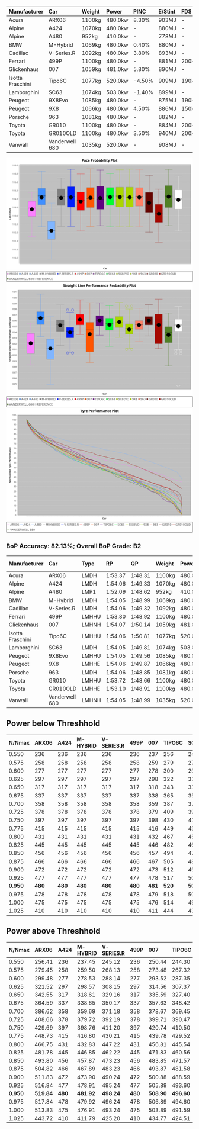 | Manufacturer     | Car            | Weight | Power   | PINC    | E/Stint | FDS     |
|:-|:-|:-|:-|:-|:-|:-|
| Acura            | ARX06          | 1100kg | 480.0kw | 8.30%   | 903MJ   |    -    |
| Alpine           | A424           | 1070kg | 480.0kw |    -    | 880MJ   |    -    |
| Alpine           | A480           | 952kg  | 410.0kw |    -    | 778MJ   |    -    |
| BMW              | M-Hybrid       | 1069kg | 480.0kw | 0.40%   | 880MJ   |    -    |
| Cadillac         | V-Series.R     | 1092kg | 480.0kw | 3.80%   | 893MJ   |    -    |
| Ferrari          | 499P           | 1100kg | 480.0kw |    -    | 881MJ   | 200kph  |
| Glickenhaus      | 007            | 1059kg | 481.0kw | 5.80%   | 890MJ   |    -    |
| Isotta Fraschini | Tipo6C         | 1077kg | 520.0kw | -4.50%  | 909MJ   | 190kph  |
| Lamborghini      | SC63           | 1074kg | 503.0kw | -1.40%  | 899MJ   |    -    |
| Peugeot          | 9X8Evo         | 1085kg | 480.0kw |    -    | 875MJ   | 190kph  |
| Peugeot          | 9X8            | 1066kg | 480.0kw | 4.50%   | 886MJ   | 150kph  |
| Porsche          | 963            | 1081kg | 480.0kw |    -    | 882MJ   |    -    |
| Toyota           | GR010          | 1100kg | 480.0kw |    -    | 884MJ   | 200kph  |
| Toyota           | GR010OLD       | 1100kg | 480.0kw | 3.50%   | 940MJ   | 200kph  |
| Vanwall          | Vanderwell 680 | 1035kg | 520.0kw |    -    | 908MJ   |    -    |

![PACECHART](./IMG/AUTO.png)
![STRAIGHTLINEPERFORMANCECHART](./IMG/AUTO_sp.png)
![TYREPERFORMANCECHART](./IMG/AUTO_tw.png)

### BoP Accuracy: 82.13%; Overall BoP Grade: B2
| Manufacturer     | Car            | Type  | RP      | QP      | Weight | Power¹  | Threshhold | PINC    | Power²   | E/Stint | AVG Vmax  | FDS     | RDLC | L/Stint | BOP-Grade | Model Accuracy | Model Points | Match%  | SimDiff |
|:-|:-|:-|:-|:-|:-|:-|:-|:-|:-|:-|:-|:-|:-|:-|:-|:-|:-|:-|:-|
| Acura            | ARX06          | LMDH  | 1:53.37 | 1:48.31 | 1100kg | 480.0kw | 250.0kph   | 8.30%   | 519.80kw |  903MJ  | 276.11kph |    -    | 0.97 | 29      | -D1       | 100.00%        | 996          | 67.43%  | -0.85   |
| Alpine           | A424           | LMDH  | 1:54.06 | 1:49.33 | 1070kg | 480.0kw | 250.0kph   |    -    | 480.00kw |  880MJ  | 280.95kph |    -    | 0.99 | 29      | +B1       | 100.00%        | 946          | 85.55%  | #       |
| Alpine           | A480           | LMP1  | 1:52.09 | 1:48.62 |  952kg | 410.0kw | 250.0kph   |    -    | 410.00kw |  778MJ  | 272.78kph |    -    | 0.98 | 27      | -Ω1       | 97.08%         | 1727         | 22.35%  | -0.10   |
| BMW              | M-Hybrid       | LMDH  | 1:54.05 | 1:48.99 | 1069kg | 480.0kw | 250.0kph   | 0.40%   | 481.90kw |  880MJ  | 279.29kph |    -    | 0.99 | 29      | ~A1       | 100.00%        | 1998         | 100.00% | #       |
| Cadillac         | V-Series.R     | LMDH  | 1:54.06 | 1:49.32 | 1092kg | 480.0kw | 250.0kph   | 3.80%   | 498.20kw |  893MJ  | 277.46kph |    -    | 0.97 | 29      | +B2       | 98.11%         | 3991         | 82.58%  | +1.54   |
| Ferrari          | 499P           | LMHHU | 1:53.80 | 1:48.92 | 1100kg | 480.0kw | 250.0kph   |    -    | 480.00kw |  881MJ  | 279.19kph | 200kph  | 1.00 | 29      | ~A1       | 98.72%         | 4180         | 99.86%  | +1.44   |
| Glickenhaus      | 007            | LMHNH | 1:54.07 | 1:50.14 | 1059kg | 481.0kw | 250.0kph   | 5.80%   | 508.90kw |  890MJ  | 279.59kph |    -    | 0.94 | 29      | +B2       | 94.07%         | 2174         | 82.23%  | +0.01   |
| Isotta Fraschini | Tipo6C         | LMHHU | 1:54.06 | 1:50.81 | 1077kg | 520.0kw | 250.0kph   | -4.50%  | 496.60kw |  909MJ  | 282.44kph | 190kph  | 1.02 | 29      | +D2       | 97.73%         | 129          | 64.03%  | #       |
| Lamborghini      | SC63           | LMDH  | 1:54.05 | 1:49.81 | 1074kg | 503.0kw | 250.0kph   | -1.40%  | 496.00kw |  899MJ  | 280.88kph |    -    | 1.01 | 29      | +B1       | 100.00%        | 784          | 89.83%  | #       |
| Peugeot          | 9X8Evo         | LMHHU | 1:54.05 | 1:49.56 | 1085kg | 480.0kw | 250.0kph   |    -    | 480.00kw |  875MJ  | 279.25kph | 190kph  | 0.97 | 29      | +B1       | 100.00%        | 636          | 87.01%  | #       |
| Peugeot          | 9X8            | LMHHE | 1:54.06 | 1:49.87 | 1066kg | 480.0kw | 250.0kph   | 4.50%   | 501.60kw |  886MJ  | 279.18kph | 150kph  | 1.00 | 29      | +B1       | 99.28%         | 4250         | 86.36%  | +0.40   |
| Porsche          | 963            | LMDH  | 1:54.06 | 1:48.85 | 1081kg | 480.0kw | 250.0kph   |    -    | 480.00kw |  882MJ  | 278.68kph |    -    | 0.98 | 29      | ~A1       | 99.91%         | 11713        | 100.00% | +0.73   |
| Toyota           | GR010          | LMHHU | 1:53.72 | 1:48.66 | 1100kg | 480.0kw | 250.0kph   |    -    | 480.00kw |  884MJ  | 278.83kph | 200kph  | 0.99 | 29      | ~A1       | 99.90%         | 3123         | 99.95%  | +0.89   |
| Toyota           | GR010OLD       | LMHHE | 1:53.10 | 1:48.91 | 1100kg | 480.0kw | 250.0kph   | 3.50%   | 496.80kw |  940MJ  | 279.10kph | 200kph  | 0.99 | 29      | -D1       | 100.00%        | 730          | 65.66%  | #       |
| Vanwall          | Vanderwell 680 | LMHNH | 1:54.05 | 1:48.99 | 1035kg | 520.0kw | 0.0kph     |    -    | 520.00kw |  908MJ  | 282.37kph |    -    | 1.01 | 29      | ~A1       | 95.99%         | 527          | 99.14%  | +1.12   |

## Power below Threshhold
| N/Nmax    | ARX06   | A424    | M-HYBRID | V-SERIES.R | 499P    | 007     | TIPO6C  | SC63    | 9X8EVO  | 9X8     | 963     | GR010   | GR010OLD | VANDERWELL 680 | ​     | RPM      | A480    |
|:-|:-|:-|:-|:-|:-|:-|:-|:-|:-|:-|:-|:-|:-|:-|:-|:-|:-|
|  0.550    |  236    |  236    |  236     |  236       |  236    |  237    |  256    |  248    |  236    |  236    |  236    |  236    |  236     |  256           |  ​    |   --     |   -     |
|  0.575    |  258    |  258    |  258     |  258       |  258    |  259    |  279    |  271    |  258    |  258    |  258    |  258    |  258     |  279           |  ​    |   --     |   -     |
|  0.600    |  277    |  277    |  277     |  277       |  277    |  278    |  300    |  291    |  277    |  277    |  277    |  277    |  277     |  300           |  ​    |   --     |   -     |
|  0.625    |  297    |  297    |  297     |  297       |  297    |  298    |  322    |  311    |  297    |  297    |  297    |  297    |  297     |  322           |  ​    |   --     |   -     |
|  0.650    |  317    |  317    |  317     |  317       |  317    |  318    |  343    |  332    |  317    |  317    |  317    |  317    |  317     |  343           |  ​    |   --     |   -     |
|  0.675    |  337    |  337    |  337     |  337       |  337    |  338    |  365    |  353    |  337    |  337    |  337    |  337    |  337     |  365           |  ​    |   --     |   -     |
|  0.700    |  358    |  358    |  358     |  358       |  358    |  359    |  387    |  374    |  358    |  358    |  358    |  358    |  358     |  387           |  ​    |   --     |   -     |
|  0.725    |  378    |  378    |  378     |  378       |  378    |  379    |  409    |  395    |  378    |  378    |  378    |  378    |  378     |  409           |  ​    |   --     |   -     |
|  0.750    |  397    |  397    |  397     |  397       |  397    |  398    |  430    |  416    |  397    |  397    |  397    |  397    |  397     |  430           |  ​    |   --     |   -     |
|  0.775    |  415    |  415    |  415     |  415       |  415    |  416    |  449    |  435    |  415    |  415    |  415    |  415    |  415     |  449           |  ​    |  5000    |  241    |
|  0.800    |  431    |  431    |  431     |  431       |  431    |  432    |  467    |  452    |  431    |  431    |  431    |  431    |  431     |  467           |  ​    |  5500    |  284    |
|  0.825    |  445    |  445    |  445     |  445       |  445    |  446    |  482    |  467    |  445    |  445    |  445    |  445    |  445     |  482           |  ​    |  6000    |  318    |
|  0.850    |  456    |  456    |  456     |  456       |  456    |  457    |  494    |  478    |  456    |  456    |  456    |  456    |  456     |  494           |  ​    |  6500    |  359    |
|  0.875    |  466    |  466    |  466     |  466       |  466    |  467    |  505    |  488    |  466    |  466    |  466    |  466    |  466     |  505           |  ​    |  7000    |  401    |
|  0.900    |  472    |  472    |  472     |  472       |  472    |  473    |  512    |  495    |  472    |  472    |  472    |  472    |  472     |  512           |  ​    |  7500    |  411    |
|  0.925    |  477    |  477    |  477     |  477       |  477    |  478    |  517    |  500    |  477    |  477    |  477    |  477    |  477     |  517           |  ​    |  8000    |  407    |
| **0.950** | **480** | **480** | **480**  | **480**    | **480** | **481** | **520** | **503** | **480** | **480** | **480** | **480** | **480**  | **520**        | **​** | **8500** | **410** |
|  0.975    |  478    |  478    |  478     |  478       |  478    |  479    |  518    |  501    |  478    |  478    |  478    |  478    |  478     |  518           |  ​    |  9000    |  205    |
|  1.000    |  475    |  475    |  475     |  475       |  475    |  476    |  514    |  498    |  475    |  475    |  475    |  475    |  475     |  514           |  ​    |   --     |   -     |
|  1.025    |  410    |  410    |  410     |  410       |  410    |  411    |  444    |  430    |  410    |  410    |  410    |  410    |  410     |  444           |  ​    |   --     |   -     |

## Power above Threshhold
| N/Nmax    | ARX06      | A424    | M-HYBRID   | V-SERIES.R | 499P    | 007        | TIPO6C     | SC63       | 9X8EVO  | 9X8        | 963     | GR010   | GR010OLD   | VANDERWELL 680 | ​     | RPM      | A480    |
|:-|:-|:-|:-|:-|:-|:-|:-|:-|:-|:-|:-|:-|:-|:-|:-|:-|:-|
|  0.550    |  256.41    |  236    |  237.45    |  245.12    |  236    |  250.44    |  244.30    |  244.47    |  236    |  247.30    |  236    |  236    |  244.39    |  256           |  ​    |   --     |   -     |
|  0.575    |  279.45    |  258    |  259.50    |  268.13    |  258    |  273.48    |  267.32    |  266.51    |  258    |  270.32    |  258    |  258    |  267.43    |  279           |  ​    |   --     |   -     |
|  0.600    |  299.48    |  277    |  278.53    |  288.14    |  277    |  293.52    |  287.35    |  286.55    |  277    |  290.35    |  277    |  277    |  287.46    |  300           |  ​    |   --     |   -     |
|  0.625    |  321.52    |  297    |  298.57    |  308.15    |  297    |  314.56    |  307.37    |  306.59    |  297    |  310.37    |  297    |  297    |  307.50    |  322           |  ​    |   --     |   -     |
|  0.650    |  342.55    |  317    |  318.61    |  329.16    |  317    |  335.59    |  327.40    |  327.63    |  317    |  331.40    |  317    |  317    |  327.53    |  343           |  ​    |   --     |   -     |
|  0.675    |  364.59    |  337    |  338.65    |  350.17    |  337    |  357.63    |  348.42    |  348.67    |  337    |  352.42    |  337    |  337    |  348.56    |  365           |  ​    |   --     |   -     |
|  0.700    |  386.62    |  358    |  359.69    |  371.18    |  358    |  378.67    |  369.45    |  369.71    |  358    |  373.45    |  358    |  358    |  369.60    |  387           |  ​    |   --     |   -     |
|  0.725    |  408.66    |  378    |  379.72    |  392.19    |  378    |  399.71    |  390.47    |  389.75    |  378    |  394.47    |  378    |  378    |  390.63    |  409           |  ​    |   --     |   -     |
|  0.750    |  429.69    |  397    |  398.76    |  411.20    |  397    |  420.74    |  410.50    |  409.79    |  397    |  414.50    |  397    |  397    |  410.66    |  430           |  ​    |   --     |   -     |
|  0.775    |  448.73    |  415    |  416.80    |  430.21    |  415    |  439.78    |  429.52    |  428.83    |  415    |  433.52    |  415    |  415    |  429.69    |  449           |  ​    |  5000    |  241    |
|  0.800    |  466.75    |  431    |  432.83    |  447.22    |  431    |  456.81    |  445.54    |  445.86    |  431    |  450.54    |  431    |  431    |  445.72    |  467           |  ​    |  5500    |  284    |
|  0.825    |  481.78    |  445    |  446.85    |  462.22    |  445    |  471.83    |  460.56    |  459.89    |  445    |  465.56    |  445    |  445    |  460.74    |  482           |  ​    |  6000    |  318    |
|  0.850    |  493.80    |  456    |  457.87    |  473.23    |  456    |  483.85    |  471.57    |  470.91    |  456    |  476.57    |  456    |  456    |  471.76    |  494           |  ​    |  6500    |  359    |
|  0.875    |  504.82    |  466    |  467.89    |  483.23    |  466    |  493.87    |  481.58    |  480.93    |  466    |  486.58    |  466    |  466    |  481.78    |  505           |  ​    |  7000    |  401    |
|  0.900    |  511.83    |  472    |  473.90    |  490.24    |  472    |  500.88    |  488.59    |  487.94    |  472    |  493.59    |  472    |  472    |  488.79    |  512           |  ​    |  7500    |  411    |
|  0.925    |  516.84    |  477    |  478.91    |  495.24    |  477    |  505.89    |  493.60    |  492.95    |  477    |  498.60    |  477    |  477    |  493.80    |  517           |  ​    |  8000    |  407    |
| **0.950** | **519.84** | **480** | **481.92** | **498.24** | **480** | **508.90** | **496.60** | **495.96** | **480** | **501.60** | **480** | **480** | **496.80** | **520**        | **​** | **8500** | **410** |
|  0.975    |  517.84    |  478    |  479.92    |  496.24    |  478    |  506.89    |  494.60    |  493.95    |  478    |  499.60    |  478    |  478    |  494.80    |  518           |  ​    |  9000    |  205    |
|  1.000    |  513.83    |  475    |  476.91    |  493.24    |  475    |  503.89    |  491.59    |  490.95    |  475    |  496.59    |  475    |  475    |  491.79    |  514           |  ​    |   --     |   -     |
|  1.025    |  443.72    |  410    |  411.79    |  425.20    |  410    |  434.77    |  424.51    |  423.82    |  410    |  428.51    |  410    |  410    |  424.68    |  444           |  ​    |   --     |   -     |
